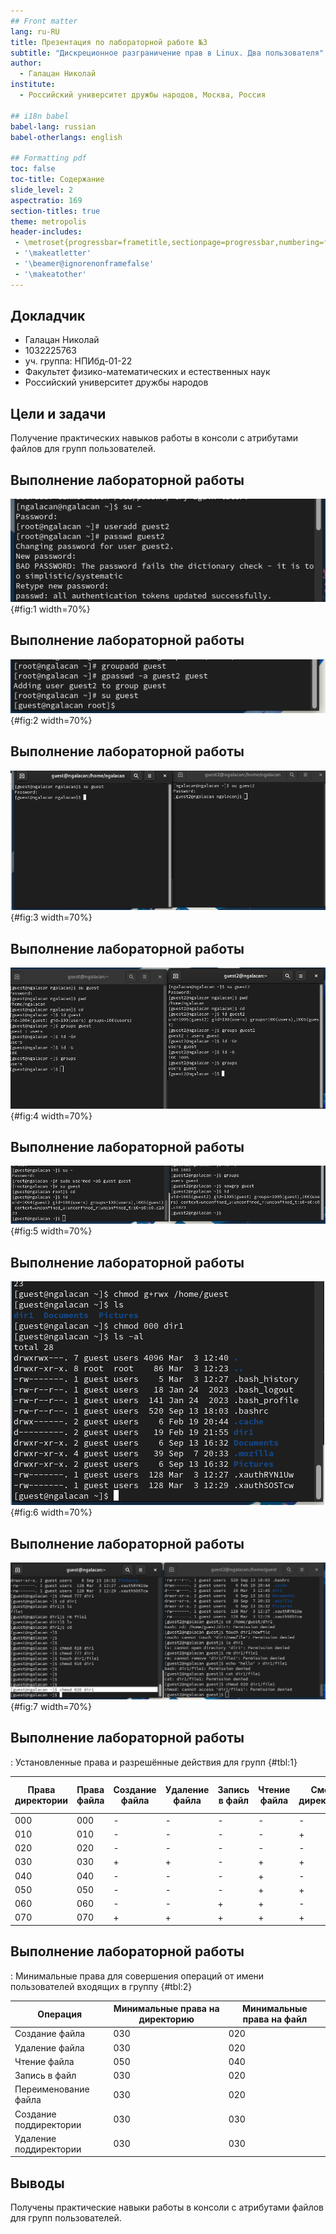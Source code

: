 ```yaml
---
## Front matter
lang: ru-RU
title: Презентация по лабораторной работе №3
subtitle: "Дискреционное разграничение прав в Linux. Два пользователя"
author:
  - Галацан Николай
institute:
  - Российский университет дружбы народов, Москва, Россия

## i18n babel
babel-lang: russian
babel-otherlangs: english

## Formatting pdf
toc: false
toc-title: Содержание
slide_level: 2
aspectratio: 169
section-titles: true
theme: metropolis
header-includes:
 - \metroset{progressbar=frametitle,sectionpage=progressbar,numbering=fraction}
 - '\makeatletter'
 - '\beamer@ignorenonframefalse'
 - '\makeatother'
---
```



## Докладчик

  * Галацан Николай
  * 1032225763
  * уч. группа: НПИбд-01-22
  * Факультет физико-математических и естественных наук
  * Российский университет дружбы народов

## Цели и задачи

Получение практических навыков работы в консоли с атрибутами файлов для групп пользователей.

## Выполнение лабораторной работы

![Создание пользователя](image/1.png){#fig:1 width=70%}

## Выполнение лабораторной работы

![Добавление в группу guest](image/2.png){#fig:2 width=70%}

## Выполнение лабораторной работы

![Два пользователя на разных консолях](image/3.png){#fig:3 width=70%}

## Выполнение лабораторной работы

![Просмотр id, groups](image/4.png){#fig:4 width=70%}

## Выполнение лабораторной работы

![Добавление пользователей в группу guest](image/5.png){#fig:5 width=70%}

## Выполнение лабораторной работы

![Изменение прав директорий](image/6.png){#fig:6 width=70%}

## Выполнение лабораторной работы

![Попытка выполнения действий при разных правах](image/8.png){#fig:7 width=70%}

## Выполнение лабораторной работы

: Установленные права и разрешённые действия для групп {#tbl:1}

| Права  директории 	| Права файла 	| Создание файла 	| Удаление файла 	| Запись в файл 	| Чтение файла 	| Смена директории 	| Просмотр файлов | Переименование файла 	| Смена атрибутов файла 	|
|---	|---	|---	|---	|---	|---	|---	|---	|---	|---	|
| 000 	| 000 	| - 	| - 	| - 	| - 	| - 	| - 	| - 	| - 	|
| 010 	| 010 	| - 	| - 	| - 	| - 	| + 	| + 	| - 	| - 	|
| 020 	| 020 	| - 	| - 	| - 	| - 	| - 	| - 	| - 	| - 	|
| 030 	| 030 	| + 	| + 	| - 	| + 	| + 	| - 	| + 	| - 	|
| 040 	| 040 	| - 	| - 	| - 	| + 	| - 	| - 	| - 	| - 	|
| 050 	| 050 	| - 	| - 	| - 	| + 	| + 	| + 	| - 	| - 	|
| 060 	| 060 	| - 	| - 	| + 	| + 	| - 	| -	| - 	| - 	|
| 070 	| 070 	| + 	| + 	| + 	| + 	| + 	| + 	| + 	| + 	|


## Выполнение лабораторной работы

: Минимальные права для совершения операций от имени пользователей входящих в группу {#tbl:2}

| Операция                   | Минимальные права на директорию | Минимальные права на файл |
|----------------------------|-------------------------------------|-------------------------------|
| Создание файла             | 030                                 | 020                           |
| Удаление файла             | 030                                 | 020                           |
| Чтение файла               | 050                                 | 040                           |
| Запись в файл              | 030                                 | 020                           |
| Переименование файла       | 030                                 | 020                           |
| Создание поддиректории     | 030                                 | 030                           |
| Удаление поддиректории     | 030                                 | 030                           |

## Выводы

Получены практические навыки работы в консоли с атрибутами файлов для групп пользователей.

